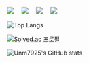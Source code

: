 
<img src="https://img.shields.io/badge/Unity-269dd9.svg?style=for-the-badge&logo=Unity&logoColor=FFFFFF"/>　
<img src="https://img.shields.io/badge/Vscode-0076b8.svg?style=for-the-badge&logo=visualstudio&logoColor=efebe0"/>　
<img src="https://img.shields.io/badge/C sharp-4c2889.svg?style=for-the-badge&logo=Csharp&logoColor=efebe0"/>　
<img src="https://img.shields.io/badge/C++-b146c2.svg?style=for-the-badge&logo=Cplusplus&logoColor=efebe0"/>
　　　　　　　　　　　　　　　　　　　　　　

![Top Langs](https://github-readme-stats.vercel.app/api/top-langs/?username=unm7925&layout=compact)

[![Solved.ac
프로필](http://mazassumnida.wtf/api/v2/generate_badge?boj=unm7925)](https://solved.ac/unm7925)


![Unm7925's GitHub stats](https://github-readme-stats.vercel.app/api?username=unm7925&show_icons=true&theme=dark)
